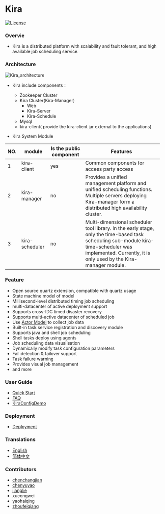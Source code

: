 # Kira
[![License](https://img.shields.io/badge/license-Apache--2.0-blue.svg)](http://www.apache.org/licenses/LICENSE-2.0)

### Overvie
* Kira is a distributed platform with scalability and fault tolerant, and high available job scheduling service.


### Architecture

![Kira_architecture](https://github.com/FEPD/Kira/tree/1.0-version/kira-manager/src/main/resources/files/Kira_architecture.jpg)


* Kira include components：
    * Zookeeper Cluster
    * Kira Cluster(Kira-Manager)
        * Web
        * Kira-Server
        * Kira-Schedule 
    * Mysql
    * kira-client(
provide the kira-client jar external to the applications)
 
 
* Kira System Module 
 
| NO. | module | Is the public component | Features |
| --- | --- | --- | --- |
| 1 | kira-client  | yes | Common components for access party access|
| 2 | kira-manager | no | Provides a unified management platform and unified scheduling functions. Multiple servers deploying Kira-manager form a distributed high availability cluster. |
| 3 | kira-scheduler | no | Multi-dimensional scheduler tool library. In the early stage, only the time-based task scheduling sub-module kira-time-scheduler was implemented. Currently, it is only used by the Kira-manager module.| 


### Feature

- Open source quartz extension, compatible with quartz usage
- State machine model of model
- Millisecond-level distributed timing job scheduling
- multi-datacenter of active deployment support
- Supports cross-IDC timed disaster recovery
- Supports multi-active datacenter of scheduled job
- Use [Actor Model](https://akka.io/) to collect job data
- Built-in task service registration and discovery module
- Supports java and shell job scheduling
- Shell tasks deploy using agents
- Job scheduling data visualisation
- Dynamically modify task configuration parameters
- Fail detection & failover support
- Task failure warning
- Provides visual job management
- and more

### User Guide
- [Quick Start](QuickStart.md)
- [FAQ](FAQ.md)
- [KiraConfigDemo](KiraConfigDemo.md)


### Deployment
- [Deployment](Deployment.md)

### Translations

* [English](README.md)
* [简体中文](zh/README.md)

### Contributors


* [chenchangjian](https://github.com/ccj119)
* [chenyuyao](https://github.com/CYYemily)
* [jianglie](https://github.com/ArcherJ)
* xucongwei
* yaohaiqing
* [zhoufeiqiang](https://github.com/DavidZ1)



